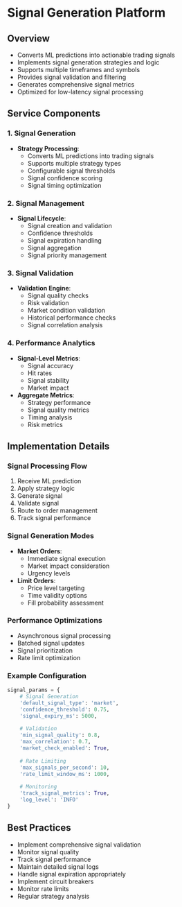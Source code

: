 # Signal Generation Platform

## Overview
- Converts ML predictions into actionable trading signals
- Implements signal generation strategies and logic
- Supports multiple timeframes and symbols
- Provides signal validation and filtering
- Generates comprehensive signal metrics
- Optimized for low-latency signal processing

## Service Components

### 1. Signal Generation
- **Strategy Processing**:
  - Converts ML predictions into trading signals
  - Supports multiple strategy types
  - Configurable signal thresholds
  - Signal confidence scoring
  - Signal timing optimization

### 2. Signal Management
- **Signal Lifecycle**:
  - Signal creation and validation
  - Confidence thresholds
  - Signal expiration handling
  - Signal aggregation
  - Signal priority management

### 3. Signal Validation
- **Validation Engine**:
  - Signal quality checks
  - Risk validation
  - Market condition validation
  - Historical performance checks
  - Signal correlation analysis

### 4. Performance Analytics
- **Signal-Level Metrics**:
  - Signal accuracy
  - Hit rates
  - Signal stability
  - Market impact
- **Aggregate Metrics**:
  - Strategy performance
  - Signal quality metrics
  - Timing analysis
  - Risk metrics

## Implementation Details

### Signal Processing Flow
1. Receive ML prediction
2. Apply strategy logic
3. Generate signal
4. Validate signal
5. Route to order management
6. Track signal performance

### Signal Generation Modes
- **Market Orders**:
  - Immediate signal execution
  - Market impact consideration
  - Urgency levels
- **Limit Orders**:
  - Price level targeting
  - Time validity options
  - Fill probability assessment

### Performance Optimizations
- Asynchronous signal processing
- Batched signal updates
- Signal prioritization
- Rate limit optimization

### Example Configuration
```python
signal_params = {
    # Signal Generation
    'default_signal_type': 'market',
    'confidence_threshold': 0.75,
    'signal_expiry_ms': 5000,
    
    # Validation
    'min_signal_quality': 0.8,
    'max_correlation': 0.7,
    'market_check_enabled': True,
    
    # Rate Limiting
    'max_signals_per_second': 10,
    'rate_limit_window_ms': 1000,
    
    # Monitoring
    'track_signal_metrics': True,
    'log_level': 'INFO'
}
```

## Best Practices
- Implement comprehensive signal validation
- Monitor signal quality
- Track signal performance
- Maintain detailed signal logs
- Handle signal expiration appropriately
- Implement circuit breakers
- Monitor rate limits
- Regular strategy analysis 